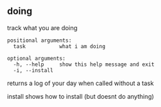 ## doing

track what you are doing

    positional arguments:
      task           what i am doing
    
    optional arguments:
      -h, --help     show this help message and exit
      -i, --install
      

returns a log of your day when called without a task
  
install shows how to install (but doesnt do anything)

